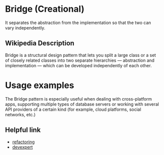 # Bridge (Creational)
It separates the abstraction from the implementation so that the two can vary independently.

## Wikipedia Description

Bridge is a structural design pattern that lets you split a large class or a set of closely related classes into two separate hierarchies — abstraction and implementation — which can be developed independently of each other.


# Usage examples 

The Bridge pattern is especially useful when dealing with cross-platform apps, supporting multiple types of database servers or working with several API providers of a certain kind (for example, cloud platforms, social networks, etc.)


## Helpful link

- [refactoring](https://refactoring.guru/design-patterns/bridge)
- [devexpert](http://devexpert.ir/javascript/%D8%A7%D9%84%DA%AF%D9%88%DB%8C-%D8%B7%D8%B1%D8%A7%D8%AD%DB%8C-bridge-%D8%AF%D8%B1-%D8%AC%D8%A7%D9%88%D8%A7-%D8%A7%D8%B3%DA%A9%D8%B1%DB%8C%D9%BE%D8%AA/)

